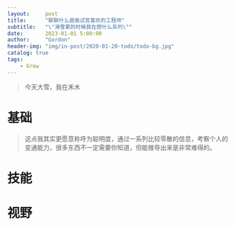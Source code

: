 ```yaml
---
layout:     post
title:      "聊聊什么是面试官喜欢的工程师"
subtitle:   "\"滑雪累的时候我在想什么系列\""
date:       2023-01-01 5:00:00
author:     "Gordon"
header-img: "img/in-post/2020-01-20-todo/todo-bg.jpg"
catalog: true
tags:
    - Grow
---
```



> 今天大雪，我在禾木


# 基础
> 这点我其实更愿意称呼为聪明度，通过一系列比较零散的信息，考察个人的变通能力，很多东西不一定需要你知道，但能推导出来是非常难得的。

# 技能
# 视野